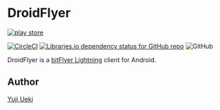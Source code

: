 # DroidFlyer
[![play 
store](https://raw.githubusercontent.com/unhappychoice/Norimaki/image/google-play-badge.png)](https://play.google.com/store/apps/details?id=com.unhappychoice.droidflyer)

[![CircleCI](https://circleci.com/gh/unhappychoice/DroidFlyer.svg?style=shield)](https://circleci.com/gh/unhappychoice/DroidFlyer)
[![Libraries.io dependency status for GitHub repo](https://img.shields.io/librariesio/github/unhappychoice/DroidFlyer.svg)](https://libraries.io/github/unhappychoice/DroidFlyer)
![GitHub](https://img.shields.io/github/license/unhappychoice/DroidFlyer.svg)

DroidFlyer is a [bitFlyer Lightning](https://lightning.bitflyer.com) client for Android.

## Author

[Yuji Ueki](https://github.com/unhappychoice)
